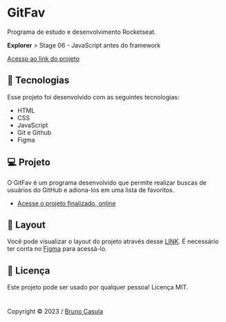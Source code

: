 # GitFav

Programa de estudo e desenvolvimento Rocketseat.

**Explorer** > Stage 06 - JavaScript antes do framework

[Acesso ao link do projeto](https://efficient-sloth-d85.notion.site/GitFav-f8ff1c18b23745c0b46cd8d61f74b596#11c847182cb143ff836ecb7d5aae93fb)


## 🚀 Tecnologias

Esse projeto foi desenvolvido com as seguintes tecnologias:

- HTML
- CSS
- JavaScript
- Git e Github
- Figma

## 💻 Projeto

O GitFav é um programa desenvolvido que permite realizar buscas de usuários do GitHub e adiona-los em uma lista de favoritos.

- [Acesse o projeto finalizado, online](https://brunocasula.github.io/gitfav/)

## 🔖 Layout

Você pode visualizar o layout do projeto através desse [LINK](https://www.figma.com/file/SzQA07HwmSPj4hOYgu1Pps/%5BDesafios-Explorer%5D-GitFav/duplicate). É necessário ter conta no [Figma](https://figma.com) para acessá-lo.


## 📝 Licença
Este projeto pode ser usado por qualquer pessoa! Licença MIT.
# 
Copyright © 2023 / [Bruno Casula](https://github.com/brunocasula)
